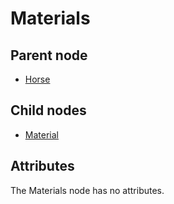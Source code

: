 # Materials

## Parent node
- [Horse](../../Horse)

## Child nodes
- [Material](Material)

## Attributes
The Materials node has no attributes.